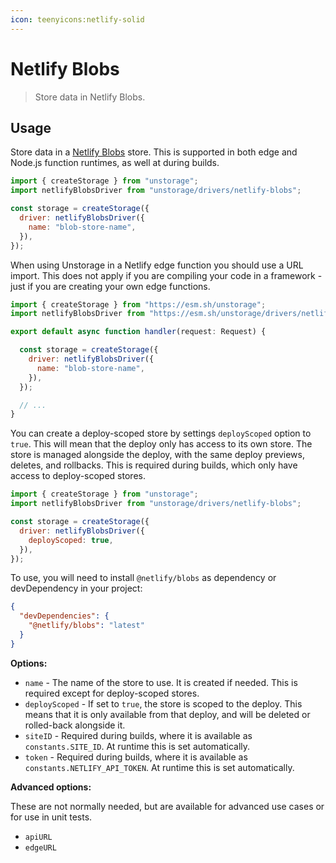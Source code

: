 ```yaml
---
icon: teenyicons:netlify-solid
---
```


# Netlify Blobs

> Store data in Netlify Blobs.

## Usage

Store data in a [Netlify Blobs](https://docs.netlify.com/blobs/overview/) store. This is supported in both edge and Node.js function runtimes, as well at during builds.

```js
import { createStorage } from "unstorage";
import netlifyBlobsDriver from "unstorage/drivers/netlify-blobs";

const storage = createStorage({
  driver: netlifyBlobsDriver({
    name: "blob-store-name",
  }),
});
```

When using Unstorage in a Netlify edge function you should use a URL import. This does not apply if you are compiling your code in a framework - just if you are creating your own edge functions.

```js
import { createStorage } from "https://esm.sh/unstorage";
import netlifyBlobsDriver from "https://esm.sh/unstorage/drivers/netlify-blobs";

export default async function handler(request: Request) {

  const storage = createStorage({
    driver: netlifyBlobsDriver({
      name: "blob-store-name",
    }),
  });

  // ...
}
```

You can create a deploy-scoped store by settings `deployScoped` option to `true`. This will mean that the deploy only has access to its own store. The store is managed alongside the deploy, with the same deploy previews, deletes, and rollbacks. This is required during builds, which only have access to deploy-scoped stores.

```js
import { createStorage } from "unstorage";
import netlifyBlobsDriver from "unstorage/drivers/netlify-blobs";

const storage = createStorage({
  driver: netlifyBlobsDriver({
    deployScoped: true,
  }),
});
```

To use, you will need to install `@netlify/blobs` as dependency or devDependency in your project:

```json
{
  "devDependencies": {
    "@netlify/blobs": "latest"
  }
}
```

**Options:**

- `name` - The name of the store to use. It is created if needed. This is required except for deploy-scoped stores.
- `deployScoped` - If set to `true`, the store is scoped to the deploy. This means that it is only available from that deploy, and will be deleted or rolled-back alongside it.
- `siteID` - Required during builds, where it is available as `constants.SITE_ID`. At runtime this is set automatically.
- `token` - Required during builds, where it is available as `constants.NETLIFY_API_TOKEN`. At runtime this is set automatically.

**Advanced options:**

These are not normally needed, but are available for advanced use cases or for use in unit tests.

- `apiURL`
- `edgeURL`
